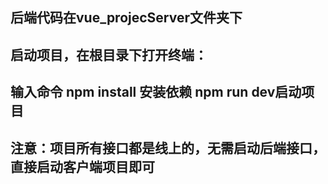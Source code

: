 ## 后端代码在vue_projecServer文件夹下
## 启动项目，在根目录下打开终端：
## 输入命令 npm install 安装依赖 npm run dev启动项目
## 注意：项目所有接口都是线上的，无需启动后端接口，直接启动客户端项目即可